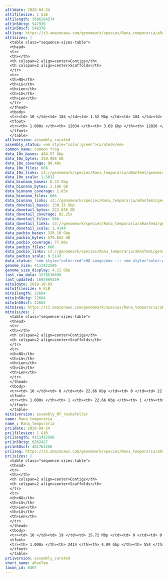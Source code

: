 ```yaml
---
alt1date: 2020-04-24
alt1filesize: 1 GiB
alt1length: 3686294574
alt1n50ctg: 547939
alt1n50scf: 548370
alt1seq: https://s3.amazonaws.com/genomeark/species/Rana_temporaria/aRanTem1/assembly_curated/aRanTem1.alt.cur.20200424.fasta.gz
alt1sizes: |
  <table class="sequence-sizes-table">
  <thead>
  <tr>
  <th></th>
  <th colspan=2 align=center>Contigs</th>
  <th colspan=2 align=center>Scaffolds</th>
  </tr>
  <tr>
  <th>NG</th>
  <th>LG</th>
  <th>Len</th>
  <th>LG</th>
  <th>Len</th>
  </tr>
  </thead>
  <tbody>
  <tr><td> 10 </td><td> 184 </td><td> 1.52 Mbp </td><td> 184 </td><td> 1.52 Mbp </td></tr>  <tr><td> 20 </td><td> 475 </td><td> 1.09 Mbp </td><td> 475 </td><td> 1.09 Mbp </td></tr>  <tr><td> 30 </td><td> 863 </td><td> 0.85 Mbp </td><td> 863 </td><td> 0.85 Mbp </td></tr>  <tr><td> 40 </td><td> 1350 </td><td> 0.68 Mbp </td><td> 1350 </td><td> 0.68 Mbp </td></tr>  <tr style="background-color:#cccccc;"><td> 50 </td><td> 1960 </td><td> 0.55 Mbp </td><td> 1959 </td><td> 0.55 Mbp </td></tr>  <tr><td> 60 </td><td> 2702 </td><td> 449.05 Kbp </td><td> 2701 </td><td> 449.20 Kbp </td></tr>  <tr><td> 70 </td><td> 3625 </td><td> 354.34 Kbp </td><td> 3624 </td><td> 354.72 Kbp </td></tr>  <tr><td> 80 </td><td> 4851 </td><td> 249.97 Kbp </td><td> 4849 </td><td> 250.04 Kbp </td></tr>  <tr><td> 90 </td><td> 6815 </td><td> 138.42 Kbp </td><td> 6811 </td><td> 138.50 Kbp </td></tr>  <tr><td> 100 </td><td> 12033 </td><td> 287  bp </td><td> 12019 </td><td> 287  bp </td></tr>  </tbody>
  <tfoot>
  <tr><th> 1.000x </th><th> 12034 </th><th> 3.69 Gbp </th><th> 12020 </th><th> 3.69 Gbp </th></tr>
  </tfoot>
  </table>
alt1version: assembly_curated
assembly_status: <em style="color:green">curated</em>
common_name: common frog
data_10x_bases: 404.57 Gbp
data_10x_bytes: 250.988 GB
data_10x_coverage: 98.40x
data_10x_files: 666
data_10x_links: s3://genomeark/species/Rana_temporaria/aRanTem1/genomic_data/10x/<br>
data_10x_scale: 1.5012
data_bionano_bases: 8.33 Gbp
data_bionano_bytes: 2.186 GB
data_bionano_coverage: 2.03x
data_bionano_files: 666
data_bionano_links: s3://genomeark/species/Rana_temporaria/aRanTem1/genomic_data/bionano/<br>
data_dovetail_bases: 338.15 Gbp
data_dovetail_bytes: 222.656 GB
data_dovetail_coverage: 82.25x
data_dovetail_files: 666
data_dovetail_links: s3://genomeark/species/Rana_temporaria/aRanTem1/genomic_data/dovetail/<br>
data_dovetail_scale: 1.4144
data_pacbio_bases: 320.10 Gbp
data_pacbio_bytes: 579.652 GB
data_pacbio_coverage: 77.86x
data_pacbio_files: 666
data_pacbio_links: s3://genomeark/species/Rana_temporaria/aRanTem1/genomic_data/pacbio/<br>
data_pacbio_scale: 0.5143
data_status: '<em style="color:red">HQ Long</em> ::: <em style="color:green">Long</em> ::: <em style="color:green">Short</em> ::: <em style="color:green">Phasing</em> ::: <em style="color:green">Scaffolding</em>'
genome_size: 4111422596
genome_size_display: 4.11 Gbp
last_raw_data: 1578516698
last_updated: 1605869359
mito1date: 2019-10-03
mito1filesize: 6 KiB
mito1length: 22664
mito1n50ctg: 22664
mito1n50scf: 22664
mito1seq: https://s3.amazonaws.com/genomeark/species/Rana_temporaria/aRanTem1/assembly_MT_rockefeller/aRanTem1.MT.20191003.fasta.gz
mito1sizes: |
  <table class="sequence-sizes-table">
  <thead>
  <tr>
  <th></th>
  <th colspan=2 align=center>Contigs</th>
  <th colspan=2 align=center>Scaffolds</th>
  </tr>
  <tr>
  <th>NG</th>
  <th>LG</th>
  <th>Len</th>
  <th>LG</th>
  <th>Len</th>
  </tr>
  </thead>
  <tbody>
  <tr><td> 10 </td><td> 0 </td><td> 22.66 Kbp </td><td> 0 </td><td> 22.66 Kbp </td></tr>  <tr><td> 20 </td><td> 0 </td><td> 22.66 Kbp </td><td> 0 </td><td> 22.66 Kbp </td></tr>  <tr><td> 30 </td><td> 0 </td><td> 22.66 Kbp </td><td> 0 </td><td> 22.66 Kbp </td></tr>  <tr><td> 40 </td><td> 0 </td><td> 22.66 Kbp </td><td> 0 </td><td> 22.66 Kbp </td></tr>  <tr style="background-color:#cccccc;"><td> 50 </td><td> 0 </td><td style="background-color:#ff8888;"> 22.66 Kbp </td><td> 0 </td><td style="background-color:#ff8888;"> 22.66 Kbp </td></tr>  <tr><td> 60 </td><td> 0 </td><td> 22.66 Kbp </td><td> 0 </td><td> 22.66 Kbp </td></tr>  <tr><td> 70 </td><td> 0 </td><td> 22.66 Kbp </td><td> 0 </td><td> 22.66 Kbp </td></tr>  <tr><td> 80 </td><td> 0 </td><td> 22.66 Kbp </td><td> 0 </td><td> 22.66 Kbp </td></tr>  <tr><td> 90 </td><td> 0 </td><td> 22.66 Kbp </td><td> 0 </td><td> 22.66 Kbp </td></tr>  <tr><td> 100 </td><td> 0 </td><td> 22.66 Kbp </td><td> 0 </td><td> 22.66 Kbp </td></tr>  </tbody>
  <tfoot>
  <tr><th> 1.000x </th><th> 1 </th><th> 22.66 Kbp </th><th> 1 </th><th> 22.66 Kbp </th></tr>
  </tfoot>
  </table>
mito1version: assembly_MT_rockefeller
name: Rana temporaria
name_: Rana_temporaria
pri1date: 2020-04-24
pri1filesize: 1 GiB
pri1length: 4111422596
pri1n50ctg: 6262427
pri1n50scf: 481763206
pri1seq: https://s3.amazonaws.com/genomeark/species/Rana_temporaria/aRanTem1/assembly_curated/aRanTem1.pri.cur.20200424.fasta.gz
pri1sizes: |
  <table class="sequence-sizes-table">
  <thead>
  <tr>
  <th></th>
  <th colspan=2 align=center>Contigs</th>
  <th colspan=2 align=center>Scaffolds</th>
  </tr>
  <tr>
  <th>NG</th>
  <th>LG</th>
  <th>Len</th>
  <th>LG</th>
  <th>Len</th>
  </tr>
  </thead>
  <tbody>
  <tr><td> 10 </td><td> 19 </td><td> 15.72 Mbp </td><td> 0 </td><td> 0.69 Gbp </td></tr>  <tr><td> 20 </td><td> 49 </td><td> 11.71 Mbp </td><td> 1 </td><td> 0.54 Gbp </td></tr>  <tr><td> 30 </td><td> 88 </td><td> 9.46 Mbp </td><td> 2 </td><td> 495.42 Mbp </td></tr>  <tr><td> 40 </td><td> 136 </td><td> 7.56 Mbp </td><td> 2 </td><td> 495.42 Mbp </td></tr>  <tr style="background-color:#cccccc;"><td> 50 </td><td> 196 </td><td style="background-color:#88ff88;"> 6.26 Mbp </td><td> 3 </td><td style="background-color:#88ff88;"> 481.76 Mbp </td></tr>  <tr><td> 60 </td><td> 273 </td><td> 4.43 Mbp </td><td> 4 </td><td> 429.35 Mbp </td></tr>  <tr><td> 70 </td><td> 380 </td><td> 3.28 Mbp </td><td> 6 </td><td> 212.59 Mbp </td></tr>  <tr><td> 80 </td><td> 534 </td><td> 2.15 Mbp </td><td> 8 </td><td> 184.30 Mbp </td></tr>  <tr><td> 90 </td><td> 791 </td><td> 1.14 Mbp </td><td> 10 </td><td> 153.78 Mbp </td></tr>  <tr><td> 100 </td><td> 2413 </td><td> 100  bp </td><td> 553 </td><td> 563  bp </td></tr>  </tbody>
  <tfoot>
  <tr><th> 1.000x </th><th> 2414 </th><th> 4.09 Gbp </th><th> 554 </th><th> 4.11 Gbp </th></tr>
  </tfoot>
  </table>
pri1version: assembly_curated
short_name: aRanTem
taxon_id: 8407
---
```

